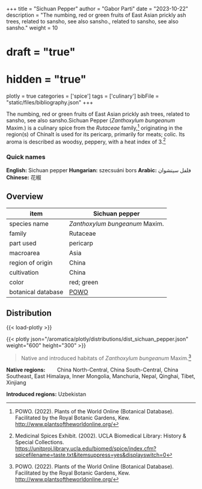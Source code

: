 +++
title = "Sichuan Pepper"
author = "Gabor Parti"
date = "2023-10-22"
description = "The numbing, red or green fruits of East Asian prickly ash trees, related to sansho, see also sansho., related to sansho, see also sansho."
weight = 10
# draft = "true"
# hidden = "true"
plotly = true
categories = ['spice']
tags = ['culinary']
bibFile = "static/files/bibliography.json"
+++

The numbing, red or green fruits of East Asian prickly ash trees, related to sansho, see also sansho.Sichuan Pepper (*Zanthoxylum bungeanum* Maxim.) is a culinary spice from the *Rutaceae* family,[^powo] originating in the region(s) of ChinaIt is used for its pericarp, primarily for meats; colic. Its aroma is described as woodsy, peppery, with a heat index of 3.[^ucla_medicinal_2002]

### Quick names

**English:** Sichuan pepper **Hungarian:** szecsuáni bors **Arabic:** فلفل سيتشوان **Chinese:** 花椒

## Overview

|       item       |                   Sichuan pepper                  |
|------------------|---------------------------------------------------|
|   species name   |           *Zanthoxylum bungeanum* Maxim.          |
|      family      |                      Rutaceae                     |
|     part used    |                      pericarp                     |
|     macroarea    |                        Asia                       |
| region of origin |                       China                       |
|    cultivation   |                       China                       |
|       color      |                     red; green                    |
|botanical database|[POWO](https://powo.science.kew.org/taxon/775625-1)|



## Distribution

{{< load-plotly >}}

{{< plotly json="/aromatica/plotly/distributions/dist_sichuan_pepper.json" weight="600" height="300" >}}

>Native and introduced habitats of *Zanthoxylum bungeanum* Maxim.[^powo]

**Native regions:** &nbsp; &nbsp; &nbsp; &nbsp;China North-Central, China South-Central, China Southeast, East Himalaya, Inner Mongolia, Manchuria, Nepal, Qinghai, Tibet, Xinjiang

**Introduced regions:** Uzbekistan

[^powo]: POWO. (2022). Plants of the World Online (Botanical Database). Facilitated by the Royal Botanic Gardens, Kew. http://www.plantsoftheworldonline.org/
[^ucla_medicinal_2002]: Medicinal Spices Exhibit. (2002). UCLA Biomedical Library: History & Special Collections. https://unitproj.library.ucla.edu/biomed/spice/index.cfm?spicefilename=taste.txt&itemsuppress=yes&displayswitch=0

